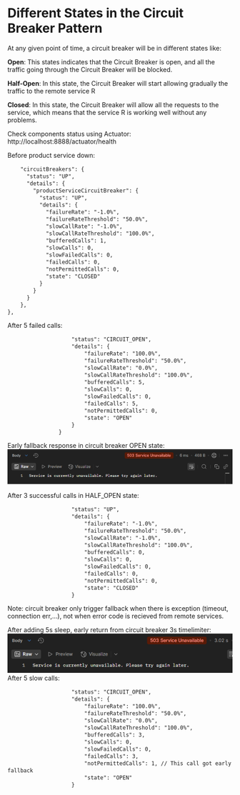 # Different States in the Circuit Breaker Pattern

At any given point of time, a circuit breaker will be in different states like:

**Open**: This states indicates that the Circuit Breaker is open, and all the traffic going through the Circuit Breaker will be blocked.

**Half-Open**: In this state, the Circuit Breaker will start allowing gradually the traffic to the remote service R

**Closed**: In this state, the Circuit Breaker will allow all the requests to the service, which means that the service R is working well without any problems.

Check components status using Actuator: http://localhost:8888/actuator/health

Before product service down:
```"components": {
    "circuitBreakers": {
      "status": "UP",
      "details": {
        "productServiceCircuitBreaker": {
          "status": "UP",
          "details": {
            "failureRate": "-1.0%",
            "failureRateThreshold": "50.0%",
            "slowCallRate": "-1.0%",
            "slowCallRateThreshold": "100.0%",
            "bufferedCalls": 1,
            "slowCalls": 0,
            "slowFailedCalls": 0,
            "failedCalls": 0,
            "notPermittedCalls": 0,
            "state": "CLOSED"
          }
        }
      }
    },
},
```

After 5 failed calls:
```                "productServiceCircuitBreaker": {
                    "status": "CIRCUIT_OPEN",
                    "details": {
                        "failureRate": "100.0%",
                        "failureRateThreshold": "50.0%",
                        "slowCallRate": "0.0%",
                        "slowCallRateThreshold": "100.0%",
                        "bufferedCalls": 5,
                        "slowCalls": 0,
                        "slowFailedCalls": 0,
                        "failedCalls": 5,
                        "notPermittedCalls": 0,
                        "state": "OPEN"
                    }
                }
```

Early fallback response in circuit breaker OPEN state:
![alt text](readme-assets/image.png)

After 3 successful calls in HALF_OPEN state:
```
                    "status": "UP",
                    "details": {
                        "failureRate": "-1.0%",
                        "failureRateThreshold": "50.0%",
                        "slowCallRate": "-1.0%",
                        "slowCallRateThreshold": "100.0%",
                        "bufferedCalls": 0,
                        "slowCalls": 0,
                        "slowFailedCalls": 0,
                        "failedCalls": 0,
                        "notPermittedCalls": 0,
                        "state": "CLOSED"
                    }
```

Note: circuit breaker only trigger fallback when there is exception (timeout, connection err,...), not when error code is recieved from remote services.

After adding 5s sleep, early return from circuit breaker 3s timelimiter:
![alt text](readme-assets/image2.png)
After 5 slow calls:
```
                    "status": "CIRCUIT_OPEN",
                    "details": {
                        "failureRate": "100.0%",
                        "failureRateThreshold": "50.0%",
                        "slowCallRate": "0.0%",
                        "slowCallRateThreshold": "100.0%",
                        "bufferedCalls": 3,
                        "slowCalls": 0,
                        "slowFailedCalls": 0,
                        "failedCalls": 3,
                        "notPermittedCalls": 1, // This call got early fallback
                        "state": "OPEN"
                    }
```